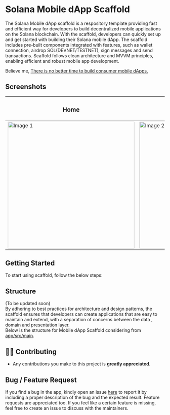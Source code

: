 # Solana Mobile dApp Scaffold
The Solana Mobile dApp scaffold is a respository template providing fast and efficient way for developers to build decentralized mobile applications on the Solana blockchain. With the scaffold, developers can quickly set up and get started with building their Solana mobile dApp. The scaffold includes pre-built components integrated with features, such as wallet connection, airdrop SOL(DEVNET/TESTNET), sign messages and send transactions.
Scaffold follows clean architecture and MVVM principles, enabling efficient and robust mobile app development.

Believe me, [There is no better time to build consumer mobile dApps.](https://twitter.com/intent/tweet?text=There%20is%20no%20better%20time%20to%20build%20consumer%20mobile%20dApps.%0a%0aStart%20building%3A%20&url=https%3A%2F%2Fgithub.com%2Fcdhiraj40%2Fmobile-dapp-scaffold%2F)

## Screenshots

<table>
  <thead>
    <tr>
      <th><h3>Home</h3></th>
      <th><h3>Dashboard</h3></th>
    </tr>
  </thead>
  <tbody>
  <tr>
    <td><img src="https://user-images.githubusercontent.com/75211982/232579436-c54da8e8-ee31-465c-a921-9227bedc34c0.png" alt="Image 1" width="400"></td>
    <td><img src="https://user-images.githubusercontent.com/75211982/232579459-c5858817-52bb-4382-9d77-4cd989cdc860.png" alt="Image 2" width="400"></td>
  </tr>
    </tbody>
</table>

## Getting Started 

To start using scaffold, follow the below steps:


## Structure
(To be updated soon)  
By adhering to best practices for architecture and design patterns, the scaffold ensures that developers can create applications that are easy to maintain and extend, with a separation of concerns between the data , domain and presentation layer.<br/>Below is the structure for Mobile dApp Scaffold considering from [app/src/main](https://github.com/cdhiraj40/mobile-dapp-scaffold/tree/main/app/src/main).


## 👨‍💻 Contributing

- Any contributions you make to this project is **greatly appreciated**.

## Bug / Feature Request

If you find a bug in the app, kindly open an issue [here](https://github.com/cdhiraj40/mobile-dapp-scaffold/issues/new) to report it by
including a proper description of the bug and the expected result. Feature requests are appreciated too. If you feel like a certain feature is missing, feel free to create an issue to discuss with the maintainers.
